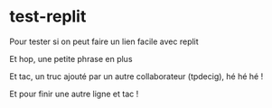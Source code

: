 # test-replit
Pour tester si on peut faire un lien facile avec replit 

Et hop, une petite phrase en plus

Et tac, un truc ajouté par un autre collaborateur (tpdecig), hé hé hé !

Et pour finir une autre ligne et tac !